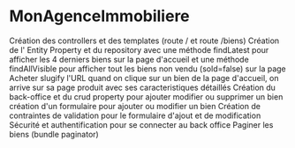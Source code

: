 # MonAgenceImmobiliere
Création des controllers et des templates (route / et route /biens)
Création de l' Entity Property et du repository avec une méthode findLatest pour afficher les 4 derniers biens sur la page d'accueil
et une méthode findAllVisible pour afficher tout les biens non vendu (sold=false) sur la page Acheter
slugify l'URL 
quand on clique sur un bien de la page d'accueil, on arrive sur sa page produit avec ses caracteristiques détaillés
Création du back-office et du crud property pour ajouter modifier ou supprimer un bien
création d'un formulaire pour ajouter ou modifier un bien
Création de contraintes de validation pour le formulaire d'ajout et de modification
Sécurité et authentification pour se connecter au back office
Paginer les biens (bundle paginator)